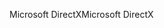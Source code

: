 <span data-ttu-id="1d8ab-101">Microsoft DirectX</span><span class="sxs-lookup"><span data-stu-id="1d8ab-101">Microsoft DirectX</span></span>